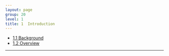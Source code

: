 ```yaml
---
layout: page
group: 20
level: 1
title: 1  Introduction
---
```


* [1.1  Background](../05-0101/)
* [1.2  Overview](../05-0102/)

***